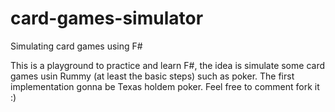 # card-games-simulator
Simulating card games using F#

This is a playground to practice and learn F#, the idea is simulate some card games usin Rummy (at least the basic steps) such as poker.
The first implementation gonna be Texas holdem poker. Feel free to comment fork it :)
